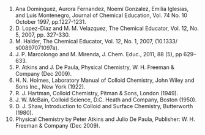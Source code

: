 1. Ana Dominguez, Aurora Fernandez, Noemí Gonzalez, Emilia Iglesias, and Luis Montenegro, Journal of Chemical Education, Vol. 74 No. 10 October 1997, pp.1227-1231.
2. D. Lopez-Diaz and M. M. Velazquez, The Chemical Educator, Vol. 12, No. 5, 2007, pp. 327-330.
3. M. Halder, The Chemical Educator, Vol. 12, No. 1, 2007, (10.1333/ s00897071097a).
4. J. P. Marcolongo and M. Mirenda, J. Chem. Educ., 2011, 88 (5), pp 629–633.
5. P. Atkins and J. De Paula, Physical Chemistry, W. H. Freeman & Company (Dec 2009).
6. H. N. Holmes, Laboratory Manual of Colloid Chemistry, John Wiley and Sons Inc., New York (1922).
7. R. J. Hartman, Colloid Chemistry, Pitman & Sons, London (1949).
8. J. W. McBain, Colloid Science, D.C. Heath and Company, Boston (1950).
9. D. J. Shaw, Introduction to Colloid and Surface Chemistry, Butterworth (1980).
10. Physical Chemistry by Peter Atkins and Julio De Paula, Publisher: W. H. Freeman & Company (Dec 2009).


